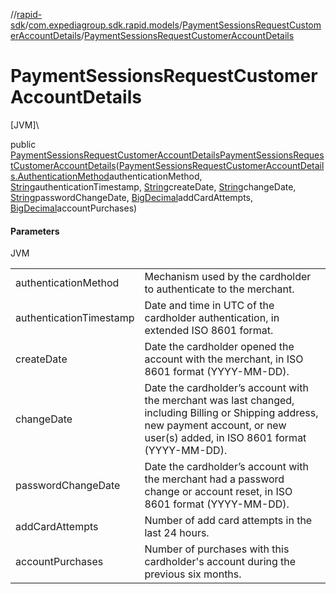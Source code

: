 //[rapid-sdk](../../../index.md)/[com.expediagroup.sdk.rapid.models](../index.md)/[PaymentSessionsRequestCustomerAccountDetails](index.md)/[PaymentSessionsRequestCustomerAccountDetails](-payment-sessions-request-customer-account-details.md)

# PaymentSessionsRequestCustomerAccountDetails

[JVM]\

public [PaymentSessionsRequestCustomerAccountDetails](index.md)[PaymentSessionsRequestCustomerAccountDetails](-payment-sessions-request-customer-account-details.md)([PaymentSessionsRequestCustomerAccountDetails.AuthenticationMethod](-authentication-method/index.md)authenticationMethod, [String](https://docs.oracle.com/javase/8/docs/api/java/lang/String.html)authenticationTimestamp, [String](https://docs.oracle.com/javase/8/docs/api/java/lang/String.html)createDate, [String](https://docs.oracle.com/javase/8/docs/api/java/lang/String.html)changeDate, [String](https://docs.oracle.com/javase/8/docs/api/java/lang/String.html)passwordChangeDate, [BigDecimal](https://docs.oracle.com/javase/8/docs/api/java/math/BigDecimal.html)addCardAttempts, [BigDecimal](https://docs.oracle.com/javase/8/docs/api/java/math/BigDecimal.html)accountPurchases)

#### Parameters

JVM

| | |
|---|---|
| authenticationMethod | Mechanism used by the cardholder to authenticate to the merchant. |
| authenticationTimestamp | Date and time in UTC of the cardholder authentication, in extended ISO 8601 format. |
| createDate | Date the cardholder opened the account with the merchant, in ISO 8601 format (YYYY-MM-DD). |
| changeDate | Date the cardholder’s account with the merchant was last changed, including Billing or Shipping address, new payment account, or new user(s) added, in ISO 8601 format (YYYY-MM-DD). |
| passwordChangeDate | Date the cardholder’s account with the merchant had a password change or account reset, in ISO 8601 format (YYYY-MM-DD). |
| addCardAttempts | Number of add card attempts in the last 24 hours. |
| accountPurchases | Number of purchases with this cardholder's account during the previous six months. |
